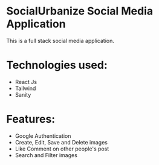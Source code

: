 
# SocialUrbanize Social Media Application

This is a full stack social media application.

# Technologies used:
 - React Js
 - Tailwind
 - Sanity
 
# Features: 
  - Google Authentication
  - Create, Edit, Save and Delete images
  - Like Comment on other people's post
  - Search and Filter images
 

